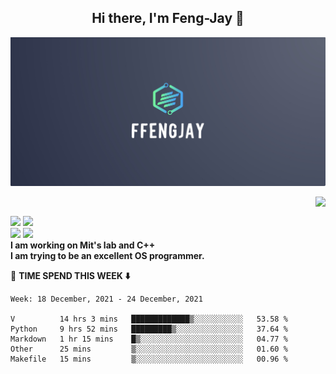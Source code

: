 <h2 align="center"> Hi there, I'm Feng-Jay 👋 </h2>  

![](https://github.com/Feng-Jay/DataStruct/blob/master/Image/1.png)  

<img align="right" src="https://github-readme-stats.vercel.app/api?username=Feng-Jay&show_icons=true&icon_color=CE1D2D&text_color=718096&bg_color=ffffff&hide_title=true" />


&emsp;

![](https://visitor-badge.glitch.me/badge?page_id=Feng-Jay.readme)
![](https://img.shields.io/badge/Concentrate-Cpp-blue)  
![](https://img.shields.io/badge/Rust-primer-orange)
![](https://img.shields.io/badge/Target-OS-9cf)  
**I am working on Mit's lab and C++**  
**I am trying to be an excellent OS programmer.**  


📘 **TIME SPEND THIS WEEK ⬇️**
<!--START_SECTION:waka-->
```text
Week: 18 December, 2021 - 24 December, 2021

V          14 hrs 3 mins   █████████████▒░░░░░░░░░░░   53.58 % 
Python     9 hrs 52 mins   █████████▒░░░░░░░░░░░░░░░   37.64 % 
Markdown   1 hr 15 mins    █▒░░░░░░░░░░░░░░░░░░░░░░░   04.77 % 
Other      25 mins         ▒░░░░░░░░░░░░░░░░░░░░░░░░   01.60 % 
Makefile   15 mins         ▒░░░░░░░░░░░░░░░░░░░░░░░░   00.96 % 
```
<!--END_SECTION:waka-->
